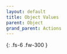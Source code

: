 ```yaml
---
layout: default
title: Object Values
parent: Object
grand_parent: Actions
---
```

{: .fs-6 .fw-300 }
